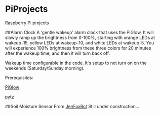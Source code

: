 # PiProjects
Raspberry Pi projects

##Alarm Clock
A 'gentle wakeup' alarm clock that uses the PiGlow.  It will slowly ramp up the brightness from 0-100%, starting with orange LEDs at wakeup-15, yellow LEDs at wakeup-10, and white LEDs at wakeup-5.  You will experience 100% brightness from these three colors for 20 minutes after the wakeup time, and then it will turn back off. 

Wakeup time configurable in the code.  It's setup to not turn on on the weekends (Saturday/Sunday morning). 

Prerequisites: 

[PiGlow](https://pypi.python.org/pypi/PiGlow/0.5)

[pytz](https://pypi.python.org/pypi/pytz/2015.2)

##Soil Moisture Sensor
From [JenFoxBot](https://github.com/jenfoxbot/SoilSensorAPI)
Still under construction...
